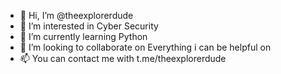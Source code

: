- 👋 Hi, I’m @theexplorerdude
- 👀 I’m interested in Cyber Security
- 🌱 I’m currently learning Python
- 💞️ I’m looking to collaborate on Everything i can be helpful on
- 📫 You can contact me with t.me/theexplorerdude

<!---
theexplorerdude/theexplorerdude is a ✨ special ✨ repository because its `README.md` (this file) appears on your GitHub profile.
You can click the Preview link to take a look at your changes.
--->
